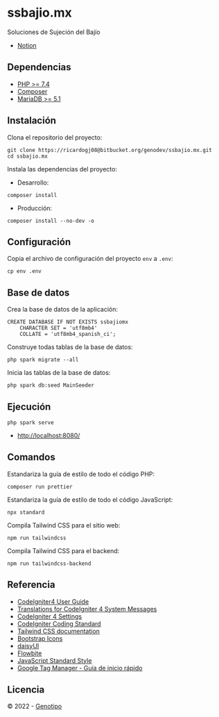 # ssbajio.mx

Soluciones de Sujeción del Bajío

* [Notion](https://ricardogj08.notion.site/ssbajio-mx-Soluciones-de-Sujeci-n-del-Baj-o-4b0be272de7840a6870f672d3f6698d2)

## Dependencias

* [PHP >= 7.4](https://www.php.net/)
* [Composer](https://getcomposer.org/)
* [MariaDB >= 5.1](https://mariadb.org/)

## Instalación

Clona el repositorio del proyecto:

	git clone https://ricardogj08@bitbucket.org/genodev/ssbajio.mx.git
	cd ssbajio.mx

Instala las dependencias del proyecto:

* Desarrollo:

`composer install`

* Producción:

`composer install --no-dev -o`

## Configuración 

Copia el archivo de configuración del proyecto `env` a `.env`:

	cp env .env

## Base de datos

Crea la base de datos de la aplicación:

	CREATE DATABASE IF NOT EXISTS ssbajiomx
	    CHARACTER SET = 'utf8mb4'
	    COLLATE = 'utf8mb4_spanish_ci';


Construye todas tablas de la base de datos:

	php spark migrate --all

Inicia las tablas de la base de datos:

	php spark db:seed MainSeeder

## Ejecución

	php spark serve

* <http://localhost:8080/>

## Comandos

Estandariza la guía de estilo de todo el código PHP:

	composer run prettier

Estandariza la guía de estilo de todo el código JavaScript:

	npx standard

Compila Tailwind CSS para el sitio web:

	npm run tailwindcss

Compila Tailwind CSS para el backend:

	npm run tailwindcss-backend

## Referencia

* [CodeIgniter4 User Guide](https://codeigniter4.github.io/userguide/)
* [Translations for CodeIgniter 4 System Messages](https://github.com/codeigniter4/translations)
* [CodeIgniter 4 Settings](https://github.com/codeigniter4/settings)
* [CodeIgniter Coding Standard](https://github.com/CodeIgniter/coding-standard)
* [Tailwind CSS documentation](https://tailwindcss.com/docs/installation)
* [Bootstrap Icons](https://icons.getbootstrap.com/)
* [daisyUI](https://daisyui.com/)
* [Flowbite](https://flowbite.com/)
* [JavaScript Standard Style](https://standardjs.com/)
* [Google Tag Manager - Guía de inicio rápido](https://developers.google.com/tag-manager/quickstart?hl=es)

## Licencia

&copy; 2022 - [Genotipo](https://www.genotipo.com/)

